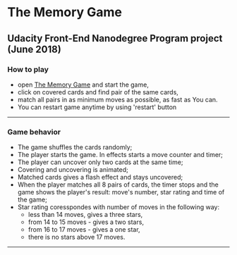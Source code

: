 # The Memory Game

## Udacity Front-End Nanodegree Program project (June 2018)


### How to play

* open [The Memory Game](https://tombisk.github.io/memory-game) and start the game,
* click on covered cards and find pair of the same cards,
* match all pairs in as minimum moves as possible, as fast as You can.
* You can restart game anytime by using 'restart' button
---

### Game behavior

* The game shuffles the cards randomly;
* The player starts the game. In effects starts a move counter and timer;
* The player can uncover only two cards at the same time;
* Covering and uncovering is animated;
* Matched cards gives a flash effect and stays uncovered;
* When the player matches all 8 pairs of cards, the timer stops and the game shows the player's result: move's number, star rating and time of the game;
* Star rating coresspondes with number of moves in the following way:
	* less than 14 moves, gives a three stars,
	* from 14 to 15 moves - gives a two stars,
	* from 16 to 17 moves - gives a one star,
	* there is no stars above 17 moves.
---